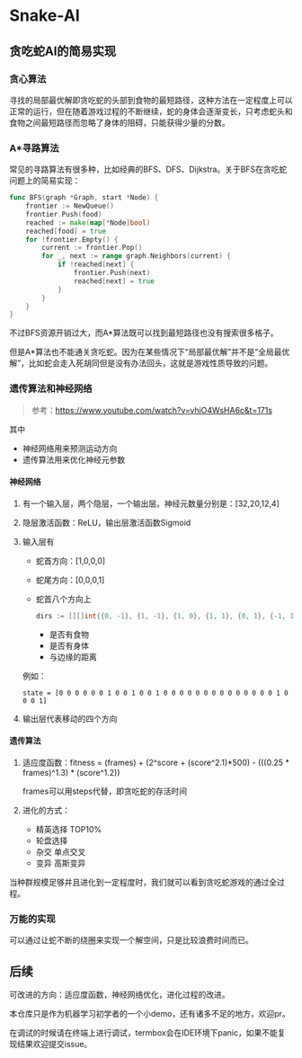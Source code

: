 # Snake-AI

## 贪吃蛇AI的简易实现

### 贪心算法

寻找的局部最优解即贪吃蛇的头部到食物的最短路径，这种方法在一定程度上可以正常的运行，但在随着游戏过程的不断继续，蛇的身体会逐渐变长，只考虑蛇头和食物之间最短路径而忽略了身体的阻碍，只能获得少量的分数。

### A*寻路算法

常见的寻路算法有很多种，比如经典的BFS、DFS、Dijkstra。关于BFS在贪吃蛇问题上的简易实现：

```go
func BFS(graph *Graph, start *Node) {
    frontier := NewQueue()
    frontier.Push(food)
    reached := make(map[*Node]bool)
    reached[food] = true
    for !frontier.Empty() {
        current := frontier.Pop()
        for _, next := range graph.Neighbors(current) {
            if !reached[next] {
                frontier.Push(next)
                reached[next] = true
            }
        }
    }
}
```

不过BFS资源开销过大，而A*算法既可以找到最短路径也没有搜索很多格子。

但是A*算法也不能通关贪吃蛇。因为在某些情况下“局部最优解”并不是“全局最优解”，比如蛇会走入死胡同但是没有办法回头，这就是游戏性质导致的问题。

### 遗传算法和神经网络

> 参考：https://www.youtube.com/watch?v=vhiO4WsHA6c&t=171s

其中

- 神经网络用来预测运动方向
- 遗传算法用来优化神经元参数

#### 神经网络

1. 有一个输入层，两个隐层，一个输出层。神经元数量分别是：[32,20,12,4]

2. 隐层激活函数：ReLU，输出层激活函数Sigmoid

3. 输入层有

   - 蛇首方向：[1,0,0,0]

   - 蛇尾方向：[0,0,0,1]

   - 蛇首八个方向上

     ```go
     dirs := [][]int{{0, -1}, {1, -1}, {1, 0}, {1, 1}, {0, 1}, {-1, 1}, {-1, 0}, {-1, -1}}
     ```

     - 是否有食物
     - 是否有身体
     - 与边缘的距离

   例如：

   ```
   state = [0 0 0 0 0 0 1 0 0 1 0 0 1 0 0 0 0 0 0 0 0 0 0 0 0 0 0 1 0 0 0 1]
   ```

4.    输出层代表移动的四个方向

#### 遗传算法

1. 适应度函数：fitness = (frames) + (2^score + (score^2.1)*500) - (((0.25 * frames)^1.3) * (score^1.2))

      frames可以用steps代替，即贪吃蛇的存活时间

2. 进化的方式：

      - 精英选择 TOP10%
      - 轮盘选择
      - 杂交  单点交叉
      - 变异  高斯变异

当种群规模足够并且进化到一定程度时，我们就可以看到贪吃蛇游戏的通过全过程。

### 万能的实现

可以通过让蛇不断的绕圈来实现一个解空间，只是比较浪费时间而已。

## 后续

可改进的方向：适应度函数，神经网络优化，进化过程的改进。

本仓库只是作为机器学习初学者的一个小demo，还有诸多不足的地方，欢迎pr。

在调试的时候请在终端上进行调试，termbox会在IDE环境下panic，如果不能复现结果欢迎提交issue。
